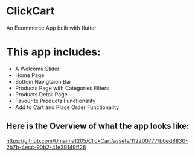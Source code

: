 # ClickCart

An Ecommerce App built with flutter

# This app includes:
- A Welcome Slider
- Home Page
- Bottom Navigtaion Bar
- Products Page with Categories Filters
- Products Detail Page
- Favourite Products Functionality
- Add to Cart and Place Order Functionality

## Here is the Overview of what the app looks like:




https://github.com/Umaima1205/ClickCart/assets/112200777/b0ed8830-2b7b-4ecc-90b2-41e39149ff28






